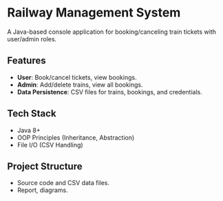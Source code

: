 # Railway Management System  
A Java-based console application for booking/canceling train tickets with user/admin roles.  

## Features  
- **User**: Book/cancel tickets, view bookings.  
- **Admin**: Add/delete trains, view all bookings.  
- **Data Persistence**: CSV files for trains, bookings, and credentials.  

## Tech Stack  
- Java 8+  
- OOP Principles (Inheritance, Abstraction)  
- File I/O (CSV Handling)  

## Project Structure  
- Source code and CSV data files.  
- Report, diagrams.  
